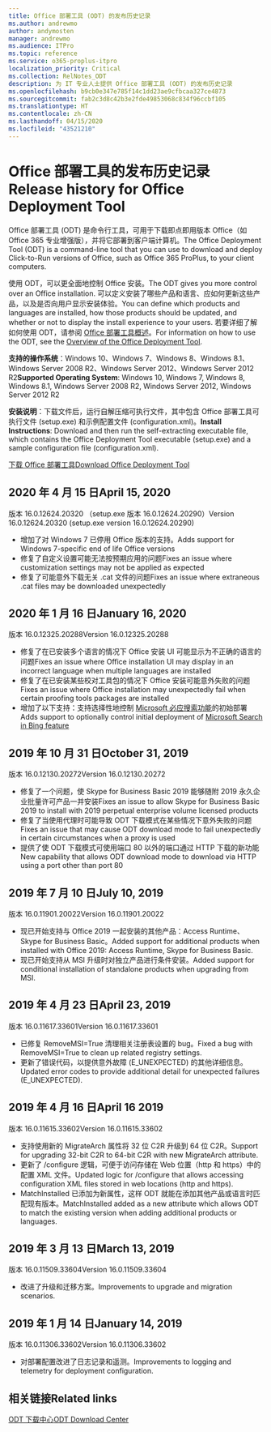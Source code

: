 ```yaml
---
title: Office 部署工具 (ODT) 的发布历史记录
ms.author: andrewmo
author: andymosten
manager: andrewmo
ms.audience: ITPro
ms.topic: reference
ms.service: o365-proplus-itpro
localization_priority: Critical
ms.collection: RelNotes_ODT
description: 为 IT 专业人士提供 Office 部署工具 (ODT) 的发布历史记录
ms.openlocfilehash: b9cb0e347e785f14c1dd23ae9cfbcaa327ce4873
ms.sourcegitcommit: fab2c3d8c42b3e2fde49853068c834f96ccbf105
ms.translationtype: HT
ms.contentlocale: zh-CN
ms.lasthandoff: 04/15/2020
ms.locfileid: "43521210"
---
```

# <a name="release-history-for-office-deployment-tool"></a><span data-ttu-id="7612d-103">Office 部署工具的发布历史记录</span><span class="sxs-lookup"><span data-stu-id="7612d-103">Release history for Office Deployment Tool</span></span>

<span data-ttu-id="7612d-104">Office 部署工具 (ODT) 是命令行工具，可用于下载即点即用版本 Office（如 Office 365 专业增强版），并将它部署到客户端计算机。</span><span class="sxs-lookup"><span data-stu-id="7612d-104">The Office Deployment Tool (ODT) is a command-line tool that you can use to download and deploy Click-to-Run versions of Office, such as Office 365 ProPlus, to your client computers.</span></span> 


<span data-ttu-id="7612d-105">使用 ODT，可以更全面地控制 Office 安装。</span><span class="sxs-lookup"><span data-stu-id="7612d-105">The ODT gives you more control over an Office installation.</span></span> <span data-ttu-id="7612d-106">可以定义安装了哪些产品和语言、应如何更新这些产品，以及是否向用户显示安装体验。</span><span class="sxs-lookup"><span data-stu-id="7612d-106">You can define which products and languages are installed, how those products should be updated, and whether or not to display the install experience to your users.</span></span> <span data-ttu-id="7612d-107">若要详细了解如何使用 ODT，请参阅 [Office 部署工具概述](https://docs.microsoft.com/deployoffice/overview-of-the-office-2016-deployment-tool)。</span><span class="sxs-lookup"><span data-stu-id="7612d-107">For information on how to use the ODT, see the [Overview of the Office Deployment Tool](https://docs.microsoft.com/deployoffice/overview-of-the-office-2016-deployment-tool).</span></span>

 <span data-ttu-id="7612d-108">**支持的操作系统**：Windows 10、Windows 7、Windows 8、Windows 8.1、Windows Server 2008 R2、Windows Server 2012、Windows Server 2012 R2</span><span class="sxs-lookup"><span data-stu-id="7612d-108">**Supported Operating System**: Windows 10, Windows 7, Windows 8, Windows 8.1, Windows Server 2008 R2, Windows Server 2012, Windows Server 2012 R2</span></span> 
 
 <span data-ttu-id="7612d-109">**安装说明**：下载文件后，运行自解压缩可执行文件，其中包含 Office 部署工具可执行文件 (setup.exe) 和示例配置文件 (configuration.xml)。</span><span class="sxs-lookup"><span data-stu-id="7612d-109">**Install Instructions**: Download and then run the self-extracting executable file, which contains the Office Deployment Tool executable (setup.exe) and a sample configuration file (configuration.xml).</span></span> 

[<span data-ttu-id="7612d-110">下载 Office 部署工具</span><span class="sxs-lookup"><span data-stu-id="7612d-110">Download Office Deployment Tool</span></span>](https://www.microsoft.com/en-us/download/confirmation.aspx?id=49117)


## <a name="april-15-2020"></a><span data-ttu-id="7612d-111">2020 年 4 月 15 日</span><span class="sxs-lookup"><span data-stu-id="7612d-111">April 15, 2020</span></span>

<span data-ttu-id="7612d-112">版本 16.0.12624.20320 （setup.exe 版本 16.0.12624.20290）</span><span class="sxs-lookup"><span data-stu-id="7612d-112">Version 16.0.12624.20320 (setup.exe version 16.0.12624.20290)</span></span>
- <span data-ttu-id="7612d-113">增加了对 Windows 7 已停用 Office 版本的支持。</span><span class="sxs-lookup"><span data-stu-id="7612d-113">Adds support for Windows 7-specific end of life Office versions</span></span>
- <span data-ttu-id="7612d-114">修复了自定义设置可能无法按预期应用的问题</span><span class="sxs-lookup"><span data-stu-id="7612d-114">Fixes an issue where customization settings may not be applied as expected</span></span>
- <span data-ttu-id="7612d-115">修复了可能意外下载无关 .cat 文件的问题</span><span class="sxs-lookup"><span data-stu-id="7612d-115">Fixes an issue where extraneous .cat files may be downloaded unexpectedly</span></span>

## <a name="january-16-2020"></a><span data-ttu-id="7612d-116">2020 年 1 月 16 日</span><span class="sxs-lookup"><span data-stu-id="7612d-116">January 16, 2020</span></span>

<span data-ttu-id="7612d-117">版本 16.0.12325.20288</span><span class="sxs-lookup"><span data-stu-id="7612d-117">Version 16.0.12325.20288</span></span>
- <span data-ttu-id="7612d-118">修复了在已安装多个语言的情况下 Office 安装 UI 可能显示为不正确的语言的问题</span><span class="sxs-lookup"><span data-stu-id="7612d-118">Fixes an issue where Office installation UI may display in an incorrect language when multiple languages are installed</span></span>
- <span data-ttu-id="7612d-119">修复了在已安装某些校对工具包的情况下 Office 安装可能意外失败的问题</span><span class="sxs-lookup"><span data-stu-id="7612d-119">Fixes an issue where Office installation may unexpectedly fail when certain proofing tools packages are installed</span></span>
- <span data-ttu-id="7612d-120">增加了以下支持：支持选择性地控制 [Microsoft 必应搜索功能](https://go.microsoft.com/fwlink/p/?linkid=2109345)的初始部署</span><span class="sxs-lookup"><span data-stu-id="7612d-120">Adds support to optionally control initial deployment of [Microsoft Search in Bing feature](https://go.microsoft.com/fwlink/p/?linkid=2109345)</span></span>


## <a name="october-31-2019"></a><span data-ttu-id="7612d-121">2019 年 10 月 31 日</span><span class="sxs-lookup"><span data-stu-id="7612d-121">October 31, 2019</span></span>

<span data-ttu-id="7612d-122">版本 16.0.12130.20272</span><span class="sxs-lookup"><span data-stu-id="7612d-122">Version 16.0.12130.20272</span></span>
- <span data-ttu-id="7612d-123">修复了一个问题，使 Skype for Business Basic 2019 能够随附 2019 永久企业批量许可产品一并安装</span><span class="sxs-lookup"><span data-stu-id="7612d-123">Fixes an issue to allow Skype for Business Basic 2019 to install with 2019 perpetual enterprise volume licensed products</span></span>
- <span data-ttu-id="7612d-124">修复了当使用代理时可能导致 ODT 下载模式在某些情况下意外失败的问题</span><span class="sxs-lookup"><span data-stu-id="7612d-124">Fixes an issue that may cause ODT download mode to fail unexpectedly in certain circumstances when a proxy is used</span></span>
- <span data-ttu-id="7612d-125">提供了使 ODT 下载模式可使用端口 80 以外的端口通过 HTTP 下载的新功能</span><span class="sxs-lookup"><span data-stu-id="7612d-125">New capability that allows ODT download mode to download via HTTP using a port other than port 80</span></span>


## <a name="july-10-2019"></a><span data-ttu-id="7612d-126">2019 年 7 月 10 日</span><span class="sxs-lookup"><span data-stu-id="7612d-126">July 10, 2019</span></span>

<span data-ttu-id="7612d-127">版本 16.0.11901.20022</span><span class="sxs-lookup"><span data-stu-id="7612d-127">Version 16.0.11901.20022</span></span>
- <span data-ttu-id="7612d-128">现已开始支持与 Office 2019 一起安装的其他产品：Access Runtime、Skype for Business Basic。</span><span class="sxs-lookup"><span data-stu-id="7612d-128">Added support for additional products when installed with Office 2019: Access Runtime, Skype for Business Basic.</span></span>
- <span data-ttu-id="7612d-129">现已开始支持从 MSI 升级时对独立产品进行条件安装。</span><span class="sxs-lookup"><span data-stu-id="7612d-129">Added support for conditional installation of standalone products when upgrading from MSI.</span></span>

## <a name="april-23-2019"></a><span data-ttu-id="7612d-130">2019 年 4 月 23 日</span><span class="sxs-lookup"><span data-stu-id="7612d-130">April 23, 2019</span></span>

<span data-ttu-id="7612d-131">版本 16.0.11617.33601</span><span class="sxs-lookup"><span data-stu-id="7612d-131">Version 16.0.11617.33601</span></span>
- <span data-ttu-id="7612d-132">已修复 RemoveMSI=True 清理相关注册表设置的 bug。</span><span class="sxs-lookup"><span data-stu-id="7612d-132">Fixed a bug with RemoveMSI=True to clean up related registry settings.</span></span>
- <span data-ttu-id="7612d-133">更新了错误代码，以提供意外故障 (E_UNEXPECTED) 的其他详细信息。</span><span class="sxs-lookup"><span data-stu-id="7612d-133">Updated error codes to provide additional detail for unexpected failures (E_UNEXPECTED).</span></span>

## <a name="april-16-2019"></a><span data-ttu-id="7612d-134">2019 年 4 月 16 日</span><span class="sxs-lookup"><span data-stu-id="7612d-134">April 16 2019</span></span>

<span data-ttu-id="7612d-135">版本 16.0.11615.33602</span><span class="sxs-lookup"><span data-stu-id="7612d-135">Version 16.0.11615.33602</span></span>
- <span data-ttu-id="7612d-136">支持使用新的 MigrateArch 属性将 32 位 C2R 升级到 64 位 C2R。</span><span class="sxs-lookup"><span data-stu-id="7612d-136">Support for upgrading 32-bit C2R to 64-bit C2R with new MigrateArch attribute.</span></span>
- <span data-ttu-id="7612d-137">更新了 /configure 逻辑，可便于访问存储在 Web 位置（http 和 https）中的配置 XML 文件。</span><span class="sxs-lookup"><span data-stu-id="7612d-137">Updated logic for /configure that allows accessing configuration XML files stored in web locations (http and https).</span></span>
- <span data-ttu-id="7612d-138">MatchInstalled 已添加为新属性，这样 ODT 就能在添加其他产品或语言时匹配现有版本。</span><span class="sxs-lookup"><span data-stu-id="7612d-138">MatchInstalled added as a new attribute which allows ODT to match the existing version when adding additional products or languages.</span></span>

## <a name="march-13-2019"></a><span data-ttu-id="7612d-139">2019 年 3 月 13 日</span><span class="sxs-lookup"><span data-stu-id="7612d-139">March 13, 2019</span></span>

<span data-ttu-id="7612d-140">版本 16.0.11509.33604</span><span class="sxs-lookup"><span data-stu-id="7612d-140">Version 16.0.11509.33604</span></span>
- <span data-ttu-id="7612d-141">改进了升级和迁移方案。</span><span class="sxs-lookup"><span data-stu-id="7612d-141">Improvements to upgrade and migration scenarios.</span></span>

## <a name="january-14-2019"></a><span data-ttu-id="7612d-142">2019 年 1 月 14 日</span><span class="sxs-lookup"><span data-stu-id="7612d-142">January 14, 2019</span></span>

<span data-ttu-id="7612d-143">版本 16.0.11306.33602</span><span class="sxs-lookup"><span data-stu-id="7612d-143">Version 16.0.11306.33602</span></span>
- <span data-ttu-id="7612d-144">对部署配置改进了日志记录和遥测。</span><span class="sxs-lookup"><span data-stu-id="7612d-144">Improvements to logging and telemetry for deployment configuration.</span></span>


## <a name="related-links"></a><span data-ttu-id="7612d-145">相关链接</span><span class="sxs-lookup"><span data-stu-id="7612d-145">Related links</span></span>

[<span data-ttu-id="7612d-146">ODT 下载中心</span><span class="sxs-lookup"><span data-stu-id="7612d-146">ODT Download Center</span></span>](https://www.microsoft.com/en-us/download/details.aspx?id=49117)